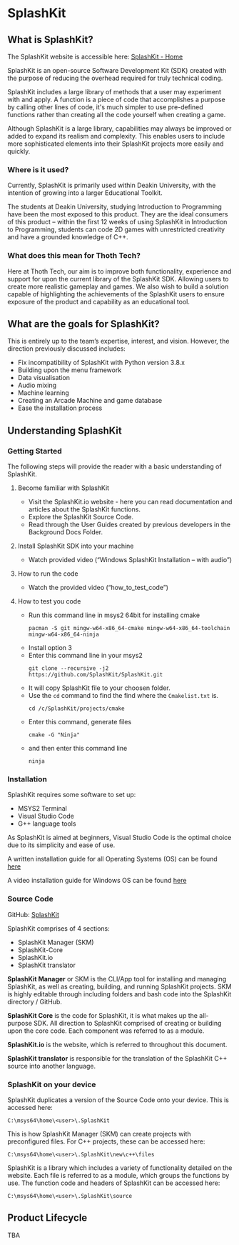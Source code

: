# SplashKit

## What is SplashKit?

The SplashKit website is accessible here: [SplashKit - Home](https://SplashKit.io/)

SplashKit is an open-source Software Development Kit (SDK) created with the purpose of reducing the
overhead required for truly technical coding.

SplashKit includes a large library of methods that a user may experiment with and apply. A function
is a piece of code that accomplishes a purpose by calling other lines of code, it's much simpler to
use pre-defined functions rather than creating all the code yourself when creating a game.

Although SplashKit is a large library, capabilities may always be improved or added to expand its
realism and complexity. This enables users to include more sophisticated elements into their
SplashKit projects more easily and quickly.

### Where is it used?

Currently, SplashKit is primarily used within Deakin University, with the intention of growing into
a larger Educational Toolkit.

The students at Deakin University, studying Introduction to Programming have been the most exposed
to this product. They are the ideal consumers of this product – within the first 12 weeks of using
SplashKit in Introduction to Programming, students can code 2D games with unrestricted creativity
and have a grounded knowledge of C++.

### What does this mean for Thoth Tech?

Here at Thoth Tech, our aim is to improve both functionality, experience and support for upon the
current library of the SplashKit SDK. Allowing users to create more realistic gameplay and games. We
also wish to build a solution capable of highlighting the achievements of the SplashKit users to
ensure exposure of the product and capability as an educational tool.

## What are the goals for SplashKit?

This is entirely up to the team’s expertise, interest, and vision. However, the direction previously
discussed includes:

- Fix incompatibility of SplashKit with Python version 3.8.x
- Building upon the menu framework
- Data visualisation
- Audio mixing
- Machine learning
- Creating an Arcade Machine and game database
- Ease the installation process

## Understanding SplashKit

### Getting Started

The following steps will provide the reader with a basic understanding of SplashKit.

1. Become familiar with SplashKit

   - Visit the SplashKit.io website - here you can read documentation and articles about the
     SplashKit functions.
   - Explore the SplashKit Source Code.
   - Read through the User Guides created by previous developers in the Background Docs Folder.

2. Install SplashKit SDK into your machine

   - Watch provided video (“Windows SplashKit Installation – with audio”)

3. How to run the code

   - Watch the provided video (“how_to_test_code”)

4. How to test you code
   - Run this command line in msys2 64bit for installing cmake
     ```shell
     pacman -S git mingw-w64-x86_64-cmake mingw-w64-x86_64-toolchain mingw-w64-x86_64-ninja
     ```
   - Install option 3
   - Enter this command line in your msys2
     ```shell
     git clone --recursive -j2 https://github.com/SplashKit/SplashKit.git
     ```
   - It will copy SplashKit file to your choosen folder.
   - Use the `cd` command to find the find where the `Cmakelist.txt` is.
     ```shell
     cd /c/SplashKit/projects/cmake
     ```
   - Enter this command, generate files
     ```shell
     cmake -G "Ninja"
     ```
   - and then enter this command line
     ```shell
     ninja
     ```

### Installation

SplashKit requires some software to set up:

- MSYS2 Terminal
- Visual Studio Code
- G++ language tools

As SplashKit is aimed at beginners, Visual Studio Code is the optimal choice due to its simplicity
and ease of use.

A written installation guide for all Operating Systems (OS) can be found
[here](https://splashkit.io/articles/installation/)

A video installation guide for Windows OS can be found
[here](https://deakin365.sharepoint.com/:v:/s/ThothTech2/EXWvjZKY61RGjgewzgySCS0BXQVagohU70wRH3hh2cl_0g?e=tgMpiP)

### Source Code

GitHub: [SplashKit](https://github.com/splashkit)

SplashKit comprises of 4 sections:

- SplashKit Manager (SKM)
- SplashKit-Core
- SplashKit.io
- SplashKit translator

**SplashKit Manager** or SKM is the CLI/App tool for installing and managing SplashKit, as well as
creating, building, and running SplashKit projects. SKM is highly editable through including folders
and bash code into the SplashKit directory / GitHub.

**SplashKit Core** is the code for SplashKit, it is what makes up the all-purpose SDK. All direction
to SplashKit comprised of creating or building upon the core code. Each component was referred to as
a module.

**SplashKit.io** is the website, which is referred to throughout this document.

**SplashKit translator** is responsible for the translation of the SplashKit C++ source into another
language.

### SplashKit on your device

SplashKit duplicates a version of the Source Code onto your device. This is accessed here:

```shell
C:\msys64\home\<user>\.SplashKit
```

This is how SplashKit Manager (SKM) can create projects with preconfigured files. For C++ projects,
these can be accessed here:

```shell
C:\msys64\home\<user>\.SplashKit\new\c++\files
```

SplashKit is a library which includes a variety of functionality detailed on the website. Each file
is referred to as a module, which groups the functions by use. The function code and headers of
SplashKit can be accessed here:

```shell
C:\msys64\home\<user>\.SplashKit\source
```

## Product Lifecycle

TBA
